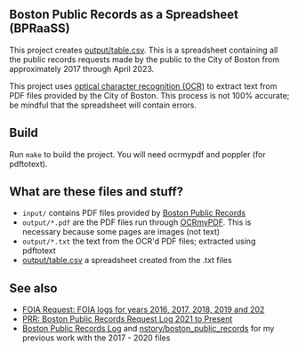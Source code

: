 ## Boston Public Records as a Spreadsheet (BPRaaSS)
This project creates [output/table.csv](output/table.csv). This is a
spreadsheet containing all the public records requests made by the public
to the City of Boston from approximately 2017 through April 2023.

This project uses [optical character recognition
(OCR)](https://en.wikipedia.org/wiki/Optical_character_recognition) to extract
text from PDF files provided by the City of Boston. This process is not 100%
accurate; be mindful that the spreadsheet will contain errors.

## Build
Run `make` to build the project. You will need ocrmypdf and poppler (for
pdftotext).

## What are these files and stuff?
 - `input/` contains PDF files provided by [Boston Public
   Records](https://www.boston.gov/departments/public-records)
 - `output/*.pdf` are the PDF files run through
   [OCRmyPDF](https://github.com/ocrmypdf/OCRmyPDF). This is necessary because
   some pages are images (not text)
 - `output/*.txt` the text from the OCR'd PDF files; extracted using pdftotext
 - [output/table.csv](output/table.csv) a spreadsheet created from the .txt
   files

## See also
- [FOIA Request: FOIA logs for years 2016, 2017, 2018, 2019 and 202](https://www.muckrock.com/foi/boston-3/foia-request-foia-logs-for-years-2016-2017-2018-2019-and-2020-103036/)
- [PRR: Boston Public Records Request Log 2021 to Present](https://blog.wokewindows.org/2023/04/19/boston-prr-log.html)
- [Boston Public Records Log](https://blog.wokewindows.org/2021/01/14/boston-public-records-log.html)
  and [nstory/boston_public_records](https://github.com/nstory/boston_public_records) for my previous work with the 2017 - 2020 files
